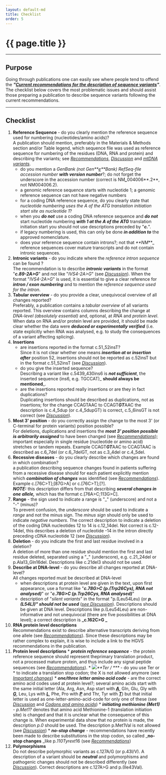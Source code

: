 ```yaml
---
layout: default-md
title: Checklist
order: 5
---
```


# {{ page.title }}

* * *

## Purpose

Going through publications one can easily see where people tend to offend the _**"[Current recommendations for the description of sequence variants](/recommendations)"**_. The checklist below covers the most problematic issues and should assist those preparing a publication to describe sequence variants following the current recommendations.

* * *

## Checklist

1.  **Reference Sequence** - do you clearly mention the reference sequence used for numbering (nucleotides/amino acids)?  
    A publication should mention, preferably in the Materials & Methods section and/or Table legend, which sequence file was used as reference sequence for numbering of the residues (DNA, RNA and protein) and describing the variants; see [_Recommendations_](/recommendations), [_Discussion_](refseq.html) and [_mtDNA variants_](refseq.html#mtDNA).
    *   do you mention a _GenBank (not Gen**<u>e</u>**Bank) RefSeq-file accession number **with version number**_?; do not forget the underscore in the accession number (correct is NM<span style="font-weight: bold; font-style: italic;">_</span>004006**.2**, not NM004006.2).
    *   a genomic reference sequence starts with nucleotide 1; a genomic reference sequence can not have negative numbers
    *   for a coding DNA reference sequence, do you clearly state that _nucleotide numbering uses the A of the ATG translation initiation start site as nucleotide 1_?
    *   when you <span style="font-weight: bold; font-style: italic;">do not</span> use a coding DNA reference sequence and <span style="font-style: italic; font-weight: bold;">do not</span> start nucleotide numbering **_with 1 at the A of the ATG_** translation initiation start you should not use descriptions preceded by "_**c.**_".
    *   if legacy numbering is used, this can only be done _**in addition to**_ the approved nomenclature.
    *   does your reference sequence contain introns?;  not that _**NM_**_ reference sequences cover mature transcripts and do not contain intronic sequences.
2.  **Intronic variants** - do you indicate where the _reference intron sequence_ can be found ?  
    The recommendation is to describe _**intronic variants**_ in the format "_**c.89-2A>G**_" and not like "_IVS4-2A>G_" (see [_Discussion_](disc.html#IVS)). When the format "_IVS4-2A>G_" is used, it is essential to give a clear reference for _**intron / exon numbering**_ and to mention the _reference sequence used for the intron_.
3.  **Tabular overview** - do you provide a clear, unequivocal overview of all changes reported?  
    Preferably, a publication contains a _tabular overview_ of all variants reported. This overview contains columns describing the change at _DNA-level (absolutely essential)_ and, optional, at _RNA_ and _protein level_. When data on RNA and/or protein level are provided, it should be made clear whether the data were **_deduced or experimentally verified_** (i.e. state explicitly when RNA was analysed, e.g. to study the consequences of a variant affecting splicing).
4.  **Insertions**
    *   are insertions reported in the format c.51_52insT?  
        Since it is not clear whether one means **_insertion at_ **or** _insertion after_** position 52, insertions should not be reported as c.52insT but in the format c.51_52insT (see [_Discussion_](disc.html#ins)).
    *   do you give the inserted sequence?  
        Describing a variant like c.5439_430ins6 is _**not sufficient**_, the inserted sequence (ins6, e.g. TGCCAT)_ **should always be mentioned**_.
    *   are the insertions reported really insertions or are they in fact duplications?  
        Duplicating insertions should be described as duplications, not as insertions; for the change CCAGTAAC to CCAGT<span style="font-weight: bold; font-style: italic;">GT</span>AAC the description is c.4_5dup (or c.4_5dupGT) is correct, c.5_6insGT is not correct (see [_Discussion_](disc.html#dupins)). 
5.  **Most 3' position** - do you correctly assign the change to the most 3' (or C-terminal for protein variants) position possible?  
    For deletions, duplications and insertions the _**most 3' position possible is arbitrarily assigned**_ to have been changed (see [_Recommendations_](recs.html#repeat)); important especially in single residue (nucleotide or amino acid) stretches or tandem repeats. Example CCAGT<span style="font-weight: bold; font-style: italic;">GT</span>AAC to CCAGTAAC is described as c.6_7del (or c.6_7delGT, not as c.3_4del or c.4_5del.
6.  **Recessive diseases** - do you clearly describe which changes are found in which combination?  
    a publication describing sequence changes found in patients suffering from a recessive disease should for each patient explicitly mention which _**combination of changes**_ was identified (see [_Recommendations_](recs.html#2in)). Example c.[76C>T];[87G>A] or c.[76C>T];[?].  
    <span lang="EN-GB">**_NOTE:_** this description differs from that describing **_several changes in one allele,_** which has the format c.[76A>C;113G>C].</span>
7.  **Range** - the sign used to indicate a range is "_" (underscore) and not a "-" (minus)?  
    To prevent confusion, the <span style="font-style: italic;">underscore</span> should be used to indicate a <span style="font-style: italic;">range</span> and not the minus sign. The <span style="font-style: italic;">minus sign</span> should only be used to indicate <span style="font-style: italic;">negative numbers</span>. The correct description to indicate a deletion of the coding DNA nucleotides 12 to 14 is c.12_14del. Not correct is c.12-14del, this describes a deletion of nucleotide -14 in the intron directly preceding cDNA nucleotide 12 (see [_Discussion_](disc.html#range)).
8.  **Deletion** - do you indicate the first and last residue involved in a deletion?  
    A deletion of more than one residue should mention the first and last residue deleted, separated using a "_" (underscore), e.g. c.21_24del or p.Ala13_Gln16del. Descriptions like c.21del3 should not be used.
9.  **Describe at DNA-level** - do you describe all changes reported at DNA-level?  
    All changes reported must be described at DNA-level
    *   when descriptions at protein level are given in the text, upon first appearance, use a format like "**_c.78G>C (p.(Trp26Cys), RNA not analysed)_**" or "**_c.78G>C (p.Trp26Cys, RNA analysed)_**"
    *   description of "_silent variants_" in the format "p.(Leu54Leu) (or _**p.(L54L))" should not be used**_ (_[see Discussion](disc.html#silent)_). Descriptions should be given at DNA level. Descriptions like p.(Leu54Leu) are non-informative and not unequivocal (there are five possibilities at DNA level); a correct description is **_c.162C>G _**
10.  **RNA protein level descriptions**  
    Recommendations exist to describe alternative transcripts deriving from one allele (see _[Recommendations](recs.html#RNA)_). Since these descriptions may be rather complex to explain, it is wise to include a link to the HGVS recommendations in the publication.
11.  **Protein level descriptions**
    *   _**protein reference sequence**_ - the protein reference sequence should represent theprimary translation product, not a processed mature protein, and thus include any signal peptide sequences (see [_Recommendations_](recs.html#protein)).
    *   ![](new.gif)_**Ter  / ***_ - do you use Ter or * to indicate a translation stop codon; the X is not allowed anymore (see [_Important changes_](versioning.html#important))
    *   **_one/three letter amino acid code_** - are the correct amino acid codes used at protein level?;  several amino acids start with the same initial letter (Ala, Arg, Asn, Asp start with _**<u>A</u>**_, Gln, Glu, Gly with _**<u>G</u>**_, Leu, Lys with **_<u>L</u>_**, Phe, Pro with <u>**_P_**</u> and Thr, Tyr with _**<u>T</u>**_) but that initial letter is used as one-letter-amino-acid-code for only one of these (see _[Discussion](disc.html#1or3)_ and _[Codons and amino acids](codon.html#aalist)_)
    *   **_initiating methionine (Met1)_** - _p.Met1?_ denotes that amino acid Methionine-1 (translation initiation site) is changed and that it is unclear what the consequence of this change is. When experimental data show that no protein is made, the description _p.0_ should be used. The description p.Met1Val is not allowed (see [_Discussion_](disc.html#Met))
    *   **_no-stop change_** - recommendations have recently been made to describe substitutions in the stop codon, so called _**no-stop changes** _like p.*110Tyrext*16 (see [_Recommendations_](recs-prot.html#extp))
12.  **Polymorphisms**  
    Do not describe polymorphic variants as c.127A/G (or p.43I/V). A description of a variant should be _**neutral**_ and polymorphisms and pathogenic changes should not be described differently (see [_Discussion_](disc.html#polymorphism)). Correct descriptions are c.127A>G and p.(Ile43Val).